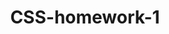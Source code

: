 # CSS-homework-1
<!DOCTYPE html>
<html lang="en">
<head>
    <meta charset="UTF-8">
    <meta http-equiv="X-UA-Compatible" content="IE=edge">
    <meta name="viewport" content="width=device-width, initial-scale=1.0">
    <title>En İyi Kitaplar Listesi | Ana Sayfa</title>
    <!--Internal-->
    <style>
        body {
            
            background-color:lightgoldenrodyellow;
            margin:0 auto;text-align:center; width:960px;
        }
        p{
            color: black;
            font-size: 18px;
            font-family: sans-serif;
        }
        ol{
            color:indigo;
            font-size: 18px;
            font-family: sans-serif;
            list-style-position: inside;
            
            
        }
        li{
            
            list-style-position: inside;
        }

        }
        h2{
            color:brown;
            font-size: 30px;
            font-family: sans-serif;
        }
        h3{
            color:black;
            font-size: 20px;
            font-family: sans-serif;
        }
        
       

    
    </style>
    
</head>

<body>
    <!--Inline-->
    <h1 style="color:darkviolet; font-size: 50px;">En İyi Kitaplar Listesi</h1>
    <h2 style="color:brown; font-size: 30px;">Ana Sayfa</h2>
     <!--Navbar-Start-->
     <header>
        <nav>
            <ul>
                <li>
                    <a href="ödev1.html" target="_blank">Ana Sayfa</a>
                         
                        
                </li>
                <li>
                    <a href="ozet.html">Özetler</a>
                </li>
                <li>
                    <a href="contact.html">İletişim</a>
                </li>
            </ul>
        </nav>
    </header>
    <!--Navbar- End-->
    <!--Content-Start-->
    <section>
        <!--Articles-Start-->
        <article>
            
            <p>En iyi kitaplardan derlediğimiz, 10 eserden oluşan bu listede, özellikle tüm zamanların en çok satan kitaplarını bulacaksınız.
            <br> Aşk, psikoloji, dünya klasikleri ve diğer kitap türleri arasından seçilmiş en popüler ve en çok okunan kitapları tanımaya ne dersiniz?</p>
            <img height="300" src=https://img.paratic.com/dosya/2017/04/cok-okunan-en-iyi-kitaplar.png alt="kitap">
            
        </article>
        <article>
            
            <p>
                <ol> 
                    <li>Küçük Prens – Antoine de Saint-Exupéry</li>
                    <li>Simyacı – Paulo Coelho</li>
                    <li>Uçurtma Avcısı – Khaled Hosseini</li>
                    <li>Böğürtlen Kışı – Sarah Jio</li>
                    <li>Suç ve Ceza – Fyodor Dostoyevski</li>
                    <li>Milena’ya Mektuplar – Franz Kafka</li>
                    <li>Şeker Portakalı – José Mauro De Vasconcelos</li>
                    <li>Kürk Mantolu Madonna – Sabahattin Ali</li>
                    <li>Sol Ayağım – Christy Brown</li>
                    <li>Çavdar Tarlasında Çocuklar – J. D. Salinger</li>
                   
                 </ol>
            </p>
           
            <hr>

        </article>
    
         <!--Articles-End-->
    </section>
    <!--Content -End-->

</body>
</html>
